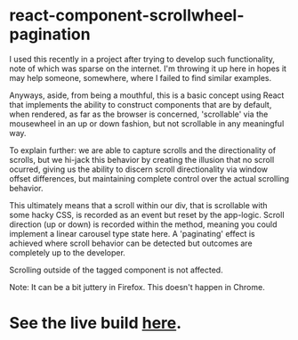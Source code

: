 # react-component-scrollwheel-pagination

I used this recently in a project after trying to develop such functionality, note of which was sparse on the internet. I'm throwing it up here in hopes it may help someone, somewhere, where I failed to find similar examples.


Anyways, aside, from being a mouthful, this is a basic concept using React that implements the ability to construct components that are by default, when rendered, as far as the browser is concerned, 'scrollable' via the mousewheel in an up or down fashion, but not scrollable in any meaningful way.

To explain further: we are able to capture scrolls and the directionality of scrolls, but we hi-jack this behavior by creating the illusion that no scroll ocurred, giving us the ability to discern scroll directionality via window offset differences, but maintaining complete control over the actual scrolling behavior.

This ultimately means that a scroll within our div, that is scrollable with some hacky CSS, is recorded as an event but reset by the app-logic. Scroll direction (up or down) is recorded within the method, meaning you could implement a linear carousel type state here. A 'paginating' effect is achieved where scroll behavior can be detected but outcomes are completely up to the developer.

Scrolling outside of the tagged component is not affected.

Note: It can be a bit juttery in Firefox. This doesn't happen in Chrome.

# See the live build [here](https://franklyt.github.io/react-component-scrollwheel-pagination/).
